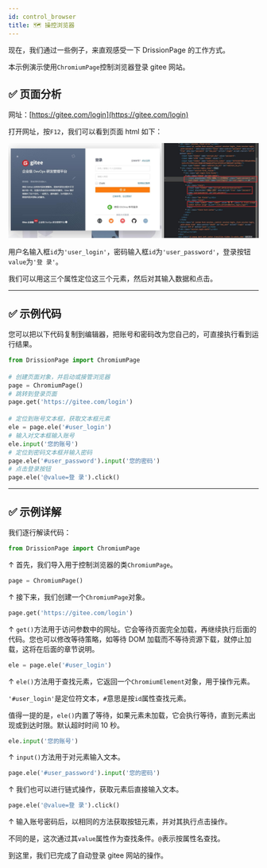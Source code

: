 ```yaml
---
id: control_browser
title: 🗺️ 操控浏览器
---
```


现在，我们通过一些例子，来直观感受一下 DrissionPage 的工作方式。

本示例演示使用`ChromiumPage`控制浏览器登录 gitee 网站。

## ✅️️ 页面分析

网址：[https://gitee.com/login](https://gitee.com/login)

打开网址，按`F12`，我们可以看到页面 html 如下：

![](../../imgs/gitee_1.jpg)

用户名输入框`id`为`'user_login'`，密码输入框`id`为`'user_password'`，登录按钮`value`为`'登 录'`。

我们可以用这三个属性定位这三个元素，然后对其输入数据和点击。

---

## ✅️️ 示例代码

您可以把以下代码复制到编辑器，把账号和密码改为您自己的，可直接执行看到运行结果。

```python
from DrissionPage import ChromiumPage

# 创建页面对象，并启动或接管浏览器
page = ChromiumPage()
# 跳转到登录页面
page.get('https://gitee.com/login')

# 定位到账号文本框，获取文本框元素
ele = page.ele('#user_login')
# 输入对文本框输入账号
ele.input('您的账号')
# 定位到密码文本框并输入密码
page.ele('#user_password').input('您的密码')
# 点击登录按钮
page.ele('@value=登 录').click()
```

---

## ✅️️ 示例详解

我们逐行解读代码：

```python
from DrissionPage import ChromiumPage
```

↑ 首先，我们导入用于控制浏览器的类`ChromiumPage`。

```python
page = ChromiumPage()
```

↑ 接下来，我们创建一个`ChromiumPage`对象。

```python
page.get('https://gitee.com/login')
```

↑ `get()`方法用于访问参数中的网址。它会等待页面完全加载，再继续执行后面的代码。您也可以修改等待策略，如等待 DOM 加载而不等待资源下载，就停止加载，这将在后面的章节说明。

```python
ele = page.ele('#user_login')
```

↑ `ele()`方法用于查找元素，它返回一个`ChromiumElement`对象，用于操作元素。

`'#user_login'`是定位符文本，`#`意思是按`id`属性查找元素。

值得一提的是，`ele()`内置了等待，如果元素未加载，它会执行等待，直到元素出现或到达时限。默认超时时间 10 秒。

```python
ele.input('您的账号')
```

↑ `input()`方法用于对元素输入文本。

```python
page.ele('#user_password').input('您的密码')
```

↑ 我们也可以进行链式操作，获取元素后直接输入文本。

```python
page.ele('@value=登 录').click()
```

↑ 输入账号密码后，以相同的方法获取按钮元素，并对其执行点击操作。

不同的是，这次通过其`value`属性作为查找条件。`@`表示按属性名查找。

到这里，我们已完成了自动登录 gitee 网站的操作。
